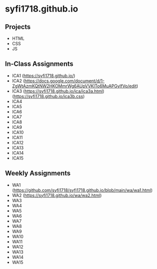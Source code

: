 # syfi1718.github.io


## Projects

* HTML
* CSS
* JS

## In-Class Assignments

* ICA1 (https://syfi1718.github.io/)
* ICA2 (https://docs.google.com/document/d/1-ZgWtAzmKQtNW2HKOMmrWg6AUpVVKlTo6MuAPGylfVo/edit)
* ICA3 (https://syfi1718.github.io/ica/ica3a.html) (https://syfi1718.github.io/ica3b.css)
* ICA4
* ICA5
* ICA6
* ICA7
* ICA8
* ICA9
* ICA10
* ICA11
* ICA12
* ICA13
* ICA14
* ICA15

## Weekly Assignments
* WA1 (https://github.com/syfi1718/syfi1718.github.io/blob/main/wa/wa1.html)
* WA2 (https://syfi1718.github.io/wa/wa2.html)
* WA3
* WA4
* WA5
* WA6
* WA7
* WA8
* WA9
* WA10
* WA11
* WA12
* WA13
* WA14
* WA15
